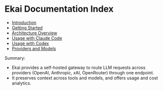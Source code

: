 # Ekai Documentation Index

- [Introduction](intro.md)
- [Getting Started](getting-started.md)
- [Architecture Overview](architecture-overview.md)
- [Usage with Claude Code](USAGE_WITH_CLAUDE_CODE.md)
- [Usage with Codex](USAGE_WITH_CODEX.md)
- [Providers and Models](providers-and-models.md)


Summary:
- Ekai provides a self-hosted gateway to route LLM requests across providers (OpenAI, Anthropic, xAI, OpenRouter) through one endpoint.
- It preserves context across tools and models, and offers usage and cost analytics.
